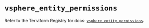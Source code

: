 # `vsphere_entity_permissions`

Refer to the Terraform Registry for docs: [`vsphere_entity_permissions`](https://registry.terraform.io/providers/vmware/vsphere/2.14.1/docs/resources/entity_permissions).
